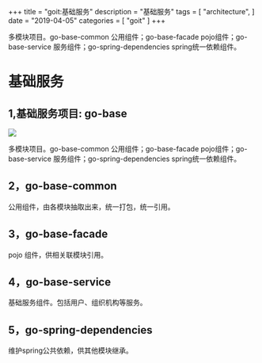 +++
title = "goit:基础服务"
description = "基础服务"
tags = [
    "architecture",
]
date = "2019-04-05"
categories = [
    "goit"
]
+++

多模块项目。go-base-common 公用组件；go-base-facade pojo组件；go-base-service 服务组件；go-spring-dependencies spring统一依赖组件。

<!--more-->

# 基础服务

## 1,基础服务项目: go-base

![](/images/goit/base01.png)

多模块项目。go-base-common 公用组件；go-base-facade pojo组件；go-base-service 服务组件；go-spring-dependencies spring统一依赖组件。

## 2，go-base-common

公用组件，由各模块抽取出来，统一打包，统一引用。

## 3，go-base-facade

pojo 组件，供相关联模块引用。

## 4，go-base-service

基础服务组件。包括用户、组织机构等服务。

## 5，go-spring-dependencies

维护spring公共依赖，供其他模块继承。
